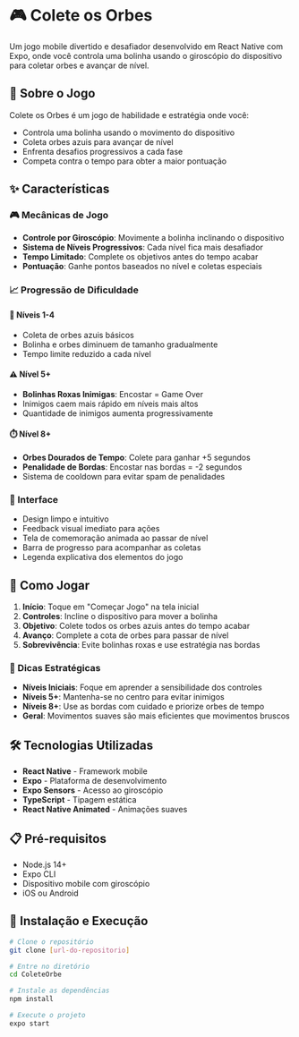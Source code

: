 # 🎮 Colete os Orbes

Um jogo mobile divertido e desafiador desenvolvido em React Native com Expo, onde você controla uma bolinha usando o giroscópio do dispositivo para coletar orbes e avançar de nível.

## 🎯 Sobre o Jogo

Colete os Orbes é um jogo de habilidade e estratégia onde você:
- Controla uma bolinha usando o movimento do dispositivo
- Coleta orbes azuis para avançar de nível
- Enfrenta desafios progressivos a cada fase
- Competa contra o tempo para obter a maior pontuação

## ✨ Características

### 🎮 Mecânicas de Jogo
- **Controle por Giroscópio**: Movimente a bolinha inclinando o dispositivo
- **Sistema de Níveis Progressivos**: Cada nível fica mais desafiador
- **Tempo Limitado**: Complete os objetivos antes do tempo acabar
- **Pontuação**: Ganhe pontos baseados no nível e coletas especiais

### 📈 Progressão de Dificuldade

#### 🌟 Níveis 1-4
- Coleta de orbes azuis básicos
- Bolinha e orbes diminuem de tamanho gradualmente
- Tempo limite reduzido a cada nível

#### ⚠️ Nível 5+
- **Bolinhas Roxas Inimigas**: Encostar = Game Over
- Inimigos caem mais rápido em níveis mais altos
- Quantidade de inimigos aumenta progressivamente

#### ⏱️ Nível 8+
- **Orbes Dourados de Tempo**: Colete para ganhar +5 segundos
- **Penalidade de Bordas**: Encostar nas bordas = -2 segundos
- Sistema de cooldown para evitar spam de penalidades

### 🎨 Interface
- Design limpo e intuitivo
- Feedback visual imediato para ações
- Tela de comemoração animada ao passar de nível
- Barra de progresso para acompanhar as coletas
- Legenda explicativa dos elementos do jogo

## 🚀 Como Jogar

1. **Início**: Toque em "Começar Jogo" na tela inicial
2. **Controles**: Incline o dispositivo para mover a bolinha
3. **Objetivo**: Colete todos os orbes azuis antes do tempo acabar
4. **Avanço**: Complete a cota de orbes para passar de nível
5. **Sobrevivência**: Evite bolinhas roxas e use estratégia nas bordas

### 🎯 Dicas Estratégicas
- **Níveis Iniciais**: Foque em aprender a sensibilidade dos controles
- **Níveis 5+**: Mantenha-se no centro para evitar inimigos
- **Níveis 8+**: Use as bordas com cuidado e priorize orbes de tempo
- **Geral**: Movimentos suaves são mais eficientes que movimentos bruscos

## 🛠️ Tecnologias Utilizadas

- **React Native** - Framework mobile
- **Expo** - Plataforma de desenvolvimento
- **Expo Sensors** - Acesso ao giroscópio
- **TypeScript** - Tipagem estática
- **React Native Animated** - Animações suaves

## 📋 Pré-requisitos

- Node.js 14+
- Expo CLI
- Dispositivo mobile com giroscópio
- iOS ou Android

## 🔧 Instalação e Execução

```bash
# Clone o repositório
git clone [url-do-repositorio]

# Entre no diretório
cd ColeteOrbe

# Instale as dependências
npm install

# Execute o projeto
expo start